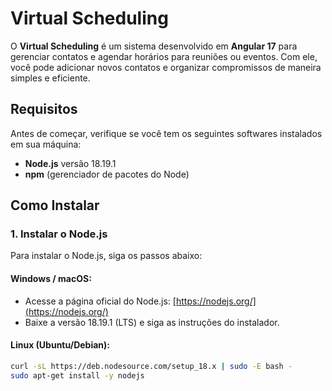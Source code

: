 # Virtual Scheduling

O **Virtual Scheduling** é um sistema desenvolvido em **Angular 17** para gerenciar contatos e agendar horários para reuniões ou eventos. Com ele, você pode adicionar novos contatos e organizar compromissos de maneira simples e eficiente.

## Requisitos

Antes de começar, verifique se você tem os seguintes softwares instalados em sua máquina:

- **Node.js** versão 18.19.1
- **npm** (gerenciador de pacotes do Node)

## Como Instalar

### 1. Instalar o Node.js
Para instalar o Node.js, siga os passos abaixo:

#### **Windows / macOS**:
- Acesse a página oficial do Node.js: [https://nodejs.org/](https://nodejs.org/)
- Baixe a versão 18.19.1 (LTS) e siga as instruções do instalador.

#### **Linux (Ubuntu/Debian)**:
```bash
curl -sL https://deb.nodesource.com/setup_18.x | sudo -E bash -
sudo apt-get install -y nodejs
